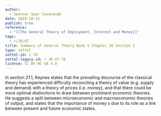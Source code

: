 ```yaml
---
author:
  - Spencer Saar Cavanaugh
date: 2024-10-12
publish: true
reference:
  - "[[The General Theory of Employment, Interest and Money]]"
tags:
  - r/JK/GT
title: Summary of General Theory Book V Chapter 20 Section I
type: zettel
zettel-id: z-78
zettel-legacy-id: r-JK-GT-78
license: CC BY-NC-SA 4.0
---
```


In section 21.1, Keynes states that the prevailing discourse of the classical theory has experienced difficulty reconciling a theory of value (e.g. supply and demand) with a theory of prices (i.e. money), and that there could be more optimal distinctions to draw between prominent economic theories. He suggests a split between microeconomic and macroeconomic theories of output, and states that the importance of money s due to its role as a link between present and future economic states.
